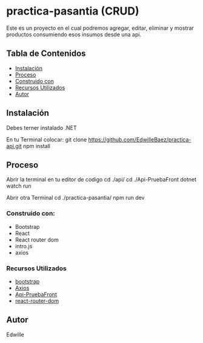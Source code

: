 # practica-pasantia (CRUD)
Este es un proyecto en el cual podremos agregar, editar, eliminar y mostrar productos consumiendo esos insumos desde una api.

## Tabla de Contenidos

- [Instalación](#preview)
- [Proceso](#proceso)
- [Construido con](#construido-con)
- [Recursos Utilizados](#recursos-utilizados)
- [Autor](#Autor)

## Instalación

Debes terner instalado .NET

En tu Terminal colocar: 
git clone https://github.com/EdwilleBaez/practica-api.git
npm install

## Proceso
Abrir la terminal en tu editor de codigo
cd ./api/
cd ./Api-PruebaFront
dotnet watch run

Abrir otra Terminal
cd ./practica-pasantia/
npm run dev

### Construido con:

- Bootstrap
- React
- React router dom
- intro.js
- axios

### Recursos Utilizados

- [bootstrap](https://getbootstrap.com/docs/5.0/getting-started/introduction/)
- [Axios](https://www.npmjs.com/package/axios)
- [Api-PruebaFront](https://github.com/nelmix-git/Api-PruebaFront)
- [react-router-dom](https://www.npmjs.com/package/react-router-dom)

## Autor
Edwille